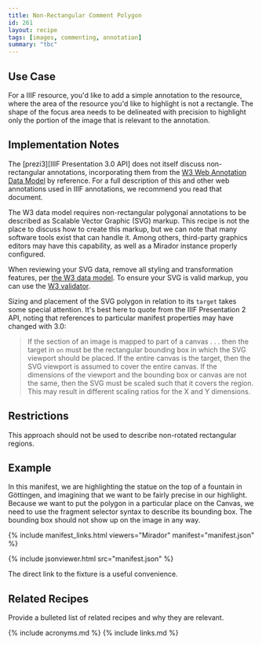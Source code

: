 ```yaml
---
title: Non-Rectangular Comment Polygon
id: 261
layout: recipe
tags: [images, commenting, annotation]
summary: "tbc"
---
```


## Use Case

For a IIIF resource, you'd like to add a simple annotation to the resource, where the area of the resource you'd like to highlight is not a rectangle. The shape of the focus area needs to be delineated with precision to highlight only the portion of the image that is relevant to the annotation.

## Implementation Notes

The [prezi3][IIIF Presentation 3.0 API] does not itself discuss non-rectangular annotations, incorporating them from the [W3 Web Annotation Data Model](http://w3.org/TR/annotation-model/) by reference. For a full description of this and other web annotations used in IIIF annotations, we recommend you read that document.

The W3 data model requires non-rectangular polygonal annotations to be described as Scalable Vector Graphic (SVG) markup. This recipe is not the place to discuss how to create this markup, but we can note that many software tools exist that can handle it. Among others, third-party graphics editors may have this capability, as well as a Mirador instance properly configured.

When reviewing your SVG data, remove all styling and transformation features, per [the W3 data model](https://www.w3.org/TR/annotation-model/#svg-selector). To ensure your SVG is valid markup, you can use the [W3 validator](https://validator.w3.org/).

Sizing and placement of the SVG polygon in relation to its `target` takes some special attention. It's best here to quote from the IIIF Presentation 2 API, noting that references to particular manifest properties may have changed with 3.0:
<blockquote>
If the section of an image is mapped to part of a canvas . . . then the target in <code>on</code> must be the rectangular bounding box in which the SVG viewport should be placed. If the entire canvas is the target, then the SVG viewport is assumed to cover the entire canvas. If the dimensions of the viewport and the bounding box or canvas are not the same, then the SVG must be scaled such that it covers the region. This may result in different scaling ratios for the X and Y dimensions.
</blockquote>

## Restrictions

This approach should not be used to describe non-rotated rectangular regions.

## Example

In this manifest, we are highlighting the statue on the top of a fountain in Göttingen, and imagining that we want to be fairly precise in our highlight. Because we want to put the polygon in a particular place on the Canvas, we need to use the fragment selector syntax to describe its bounding box. The bounding box should not show up on the image in any way.

{% include manifest_links.html viewers="Mirador" manifest="manifest.json" %}

{% include jsonviewer.html src="manifest.json" %}

The direct link to the fixture is a useful convenience.

## Related Recipes

Provide a bulleted list of related recipes and why they are relevant.

{% include acronyms.md %}
{% include links.md %}

